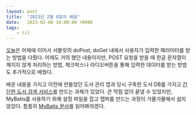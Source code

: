 ```yaml
---
layout: post
title:  "2023년 2월 8일의 배움"
date:   2023-02-08 18:00:00 +0900
tags:
    - til
---
```


[오늘](https://github.com/0tak2/KOSAjava/blob/main/Notes/2023-02-08/2023-02-08-1-%EC%84%9C%EB%B8%94%EB%A6%BF-4.md)은 어제에 이어서 서블릿의 doPost, doGet 내에서 사용자가 입력한 패러미터를 받는 방법을 다뤘다. 어제도 거의 했던 내용이지만, POST 요청을 받을 때 한글 문자열이 깨지지 않게 처리하는 방법, 체크박스나 라디오버튼을 통해 입력한 데이터를 받는 방법도 추가적으로 배웠다.

배운 내용을 가지고 이전에 만들었던 도서 관리 앱과 당시 구축한 도서 DB를 가지고 [간단한 도서 검색 서비스](https://github.com/0tak2/KOSAjava/blob/main/Notes/2023-02-08/2023-02-08-1-%EC%84%9C%EB%B8%94%EB%A6%BF-4.md#%EC%9E%85%EB%A0%A5-%EC%8B%A4%EC%8A%B5-%EB%8F%84%EC%84%9C-%EA%B2%80%EC%83%89)를 만드는 과제가 있었다. 큰 막힘 없이 끝낼 수 있었지만, MyBatis를 사용하기 위해 설정 파일을 잡고 맵퍼를 만드는 과정이 가물가물해서 쉽지 않았다. 틈틈히 [MyBatis 문서](https://mybatis.org/mybatis-3/)를 읽어봐야겠다.


